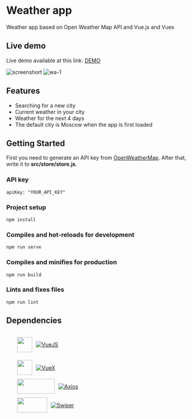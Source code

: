 # Weather app

Weather app based on Open Weather Map API and Vue.js and Vuex

## Live demo
Live demo available at this link: [DEMO](https://13purplehaze.github.io/weather-app)

![screenshort](https://user-images.githubusercontent.com/102962775/187088215-a551fd87-6f31-42ca-b4ba-ff7ca61d6e6f.jpg)
![wa-1](https://user-images.githubusercontent.com/102962775/187087894-e054c9e2-6768-4b09-afcf-52488e884ba6.gif)

## Features

* Searching for a new city
* Current weather in your city
* Weather for the next 4 days
* The default city is Moscow when the app is first loaded



## Getting Started

First you need to generate an API key from 
<a href="https://openweathermap.org/">OpenWeatherMap</a>. 
After that, write it to <b>src/store/store.js</b>.

### API key

```
apiKey: "YOUR_API_KEY"
```

### Project setup
```
npm install
```

### Compiles and hot-reloads for development
```
npm run serve
```

### Compiles and minifies for production
```
npm run build
```

### Lints and fixes files
```
npm run lint
```



## Dependencies

<ul>
<li style="display:flex; align-items:center;margin:5px; list-style: none">

<span><img style="margin-right: 10px" src="https://vuejs.org/images/logo.png "  width="40" height="40" /></span>

<span>[![VueJS](https://img.shields.io/badge/VueJs-v3.2.37-green)](http://vuejs.org)</span>

</li>
<li style="display:flex; align-items:center;margin:5px; list-style: none">
  <span><img style="margin-right: 10px" src="https://user-images.githubusercontent.com/7110136/29002857-9e802f08-7ab4-11e7-9c31-604b5d0d0c19.png"  width="40" height="40" /></span>

<span>[![VueX](https://img.shields.io/badge/VueX-v4.0.2-purple)](https://vuex.vuejs.org)</span>

</li>
<li style="display:flex; align-items:center;margin:5px; list-style: none">
  <span><img style="margin-right: 10px" src="https://axios-http.com/assets/logo.svg"  width="100" height="40" /></span>

<span>[![Axios](https://img.shields.io/badge/Axios-v0.27.2-blue)](https://axios-http.com/)</span>

</li>
<li style="display:flex; align-items:center;margin:5px; list-style: none">
  <span><img style="margin-right: 10px" src="https://swiperjs.com/images/share-banner-3.png"  width="80" height="40" /></span>

<span>[![Swiper](https://img.shields.io/badge/Swiper-v8.3.2-yellow)](https://swiperjs.com/)</span>

</li>
</ul>


